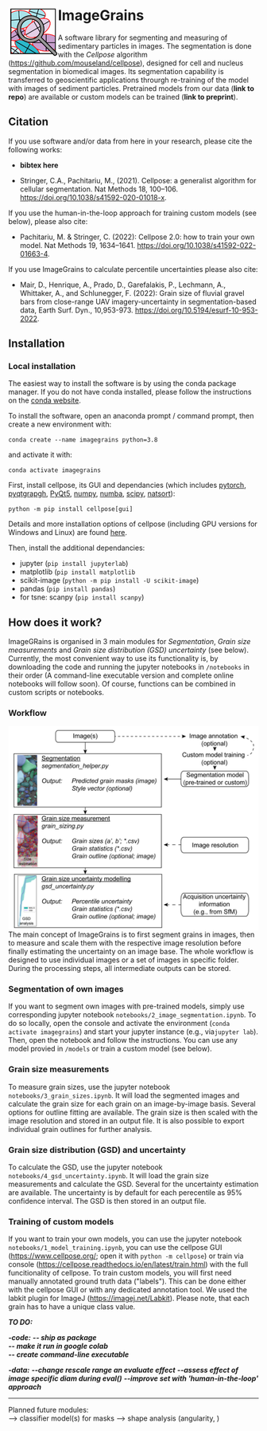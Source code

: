# ImageGrains  <img src="https://github.com/dmair1989/ImageGrains/blob/main/illustrations/logo_2.png?raw=true" width="100" title="logo" alt="logo" align="left">

A software library for segmenting and measuring of sedimentary particles in images. The segmentation is done with the *Cellpose* algorithm  (<https://github.com/mouseland/cellpose>), designed for cell and nucleus segmentation in biomedical images. Its segmentation capability is transferred to geoscientific applications throurgh re-training of the model with images of sediment particles. Pretrained models from our data (**link to repo**) are available or custom models can be trained (**link to preprint**).

## Citation  

If you use software and/or data from here in your research, please cite the following works:  

- **bibtex here**  

- Stringer, C.A., Pachitariu, M., (2021). Cellpose: a generalist algorithm for cellular segmentation. Nat Methods 18, 100–106. <https://doi.org/10.1038/s41592-020-01018-x>.

If you use the human-in-the-loop approach for training custom models (see below), please also cite:  

- Pachitariu, M. & Stringer, C. (2022): Cellpose 2.0: how to train your own model. Nat Methods 19, 1634–1641. <https://doi.org/10.1038/s41592-022-01663-4>.

If you use ImageGrains to calculate percentile uncertainties please also cite:

- Mair, D., Henrique, A., Prado, D., Garefalakis, P., Lechmann, A., Whittaker, A., and Schlunegger, F. (2022): Grain size of fluvial gravel bars from close-range UAV imagery-uncertainty in segmentation-based data, Earth Surf. Dyn., 10,953-973. <https://doi.org/10.5194/esurf-10-953-2022>.

## Installation

### Local installation  

The easiest way to install the software is by using the conda package manager. If you do not have conda installed, please follow the instructions on the [conda website](https://docs.conda.io/en/latest/miniconda.html).  

To install the software, open an anaconda prompt / command prompt, then create a new environment with:

```text
conda create --name imagegrains python=3.8
```

and activate it with:

```text
conda activate imagegrains
```

First, install cellpose, its GUI and dependancies (which includes [pytorch](https://pytorch.org/), [pyqtgrapgh](https://www.pyqtgraph.org/), [PyQt5](https://www.riverbankcomputing.com/static/Docs/PyQt5/), [numpy](https://numpy.org/), [numba](http://numba.pydata.org/numba-doc/latest/user/5minguide.html), [scipy](https://scipy.org/), [natsort](https://natsort.readthedocs.io/en/master/)):

```text
python -m pip install cellpose[gui]
```

Details and more installation options of cellpose (including GPU versions for Windows and Linux) are found [here](https://github.com/mouseland/cellpose#installation).

Then, install the additional dependancies:  

- jupyter (```pip install jupyterlab```)
- matplotlib (```pip install matplotlib```
- scikit-image (```python -m pip install -U scikit-image```)
- pandas (```pip install pandas```)  
- for tsne: scanpy (```pip install scanpy```)

## How does it work?

ImageGRains is organised in 3 main modules for *Segmentation*, *Grain size measurements* and *Grain size distribution (GSD) uncertainty* (see below). Currently, the most convenient way to use its functionality is, by downloading the code and running the jupyter notebooks in ```/notebooks``` in their order (A command-line executable version and complete online notebooks will follow soon). Of course, functions can be combined in custom scripts or notebooks.

### Workflow  

<img src="https://github.com/dmair1989/ImageGrains/blob/main/illustrations/workflow.png?raw=true" width="550" title="wf" alt="wf" align="center">  
The main concept of ImageGrains is to first segment grains in images, then to measure and scale them with the respective image resolution before finally estimating the uncertainty on an image base. The whole workflow is designed to use individual images or a set of images in specific folder. During the processing steps, all intermediate outputs can be stored.

### Segmentation of own images

If you want to segment own images with pre-trained models, simply use corresponding jupyter notebook ```notebooks/2_image_segmentation.ipynb```. To do so locally, open the console and activate the environment (```conda activate imagegrains```) and start your jupyter instance (e.g., via```jupyter lab```). Then, open the notebook and follow the instructions. You can use any model provied in ```/models``` or train a custom model (see below).

### Grain size measurements

To measure grain sizes, use the jupyter notebook ```notebooks/3_grain_sizes.ipynb```. It will load the segmented images and calculate the grain size for each grain on an image-by-image basis. Several options for outline fitting are available. The grain size is then scaled with the image resolution and stored in an output file. It is also possible to export individual grain outlines for further analysis.

### Grain size distribution (GSD) and uncertainty

To calculate the GSD, use the jupyter notebook ```notebooks/4_gsd_uncertainty.ipynb```. It will load the grain size measurements and calculate the GSD. Several for the uncertainty estimation are available. The uncertainty is by default for each perecentile as 95% confidence interval. The GSD is then stored in an output file.

### Training of custom models

If you want to train your own models, you can use the jupyter notebook ```notebooks/1_model_training.ipynb```, you can use the cellpose GUI (<https://www.cellpose.org/>; open it with ```python -m cellpose```) or train via console (<https://cellpose.readthedocs.io/en/latest/train.html>) with the full funcitionality of cellpose. To train custom models, you will first need manually annotated ground truth data ("labels"). This can be done either with the cellpose GUI or with any dedicated annotation tool. We used the labkit plugin for ImageJ (<https://imagej.net/Labkit>). Please note, that each grain has to have a unique class value.

***TO DO:***  

***-code:***
***-- ship as package***  
***-- make it run in google colab***  
***-- create command-line executable***  

***-data:***
***--change rescale range an evaluate effect***
***--assess effect of image specific diam during eval()***
***--improve set with 'human-in-the-loop' approach***

-------
Planned future modules:  
--> classifier model(s) for masks
--> shape analysis (angularity, )
